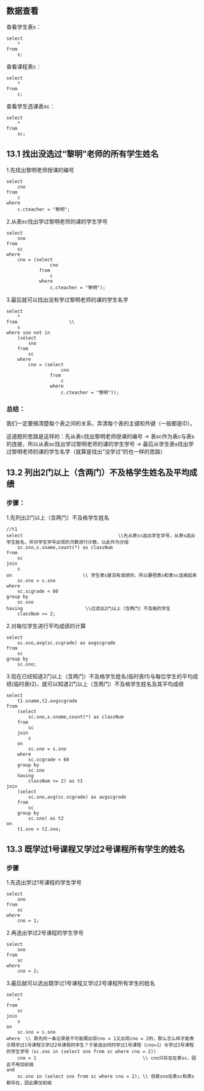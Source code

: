 ## 数据查看
查看学生表s：
```
select
    *
from
    s;
```
查看课程表c：
```
select
    *
from
    c;
```
查看学生选课表sc：
```
select
    *
from
    sc;
```

## 13.1 找出没选过“黎明”老师的所有学生姓名
1.先找出黎明老师授课的编号

```
select 
    cno
from
    c
where
    c.cteacher = "黎明";
```
2.从表sc找出学过黎明老师的课的学生学号

```
select
    sno
from
    sc
where
    cno = (select 
                cno
            from
                c
            where
                c.cteacher = "黎明");
```
3.最后就可以找出没有学过黎明老师的课的学生名字
```
select
    *
from                   \\
    s
where sno not in
    (select
        sno
    from
        sc
    where
        cno = (select 
                    cno
                from
                    c
                where
                    c.cteacher = "黎明"));
```
### 总结：
我们一定要搞清楚每个表之间的关系，弄清每个表的主键和外键（一般都是ID）。

这道题的思路是这样的：先从表c找出黎明老师授课的编号 → 表sc作为表c与表s的连接，所以从表sc找出学过黎明老师的课的学生学号 → 最后从学生表s找出学过黎明老师的课的学生名字（就算是找出“没学过”的也一样的思路）
    
## 13.2 列出2门以上（含两门）不及格学生姓名及平均成绩   
### 步骤：
1.先列出2门以上（含两门）不及格学生姓名
```
//t1
select                                   \\先从表sc选出学生学号，从表s选出学生姓名，并对学生学号出现的次数进行计数，以此作为分组
    sc.sno,s.sname,count(*) as classNum
from 
    sc
join 
    s
on                          \\ 学生表s是没有成绩的，所以要把表s和表sc连接起来
    sc.sno = s.sno
where
    sc.scgrade < 60
group by 
    sc.sno
having                       \\过滤出2门以上（含两门）不及格的学生
    classNum >= 2;
```
2.对每位学生进行平均成绩的计算
```
select
    sc.sno,avg(sc.scgrade) as avgscgrade
from
    sc
group by
    sc.sno;
```    

3.现在已经知道2门以上（含两门）不及格学生姓名(临时表t1)与每位学生的平均成绩(临时表t2)，就可以知道2门以上（含两门）不及格学生姓名及其平均成绩
```
select 
    t1.sname,t2.avgscgrade
from
    (select                                   
        sc.sno,s.sname,count(*) as classNum
    from 
        sc
    join 
        s
    on                          
        sc.sno = s.sno
    where
        sc.scgrade < 60
    group by 
        sc.sno
    having                       
        classNum >= 2) as t1
join
    (select
        sc.sno,avg(sc.scgrade) as avgscgrade
    from
        sc
    group by
        sc.sno) as t2
on
    t1.sno = t2.sno;
```

## 13.3 既学过1号课程又学过2号课程所有学生的姓名

### 步骤
1.先选出学过1号课程的学生学号
```
select 
    sno 
from 
    sc 
where 
    cno = 1;
```
2.再选出学过2号课程的学生学号
```
select 
    sno 
from 
    sc 
where 
    cno = 2;
```
3.最后就可以选出既学过1号课程又学过2号课程所有学生的姓名
```
select 
    *
from 
    sc 
join
    s
on
    sc.sno = s.sno
where  \\ 首先同一条记录是不可能既出现cno = 1又出现cno = 2的，那么怎么样才能表示既学过1号课程又学过2号课程的学生？于是选出同时学过1号课程（cno=1）与学过2号课程的学生学号（sc.sno in (select sno from sc where cno = 2))
    cno = 1                                       \\ cno只存在在表sc，因此不用加前缀
and 
    sc.sno in (select sno from sc where cno = 2); \\ 但是sno在表sc和表s都存在，因此要加前缀
    
